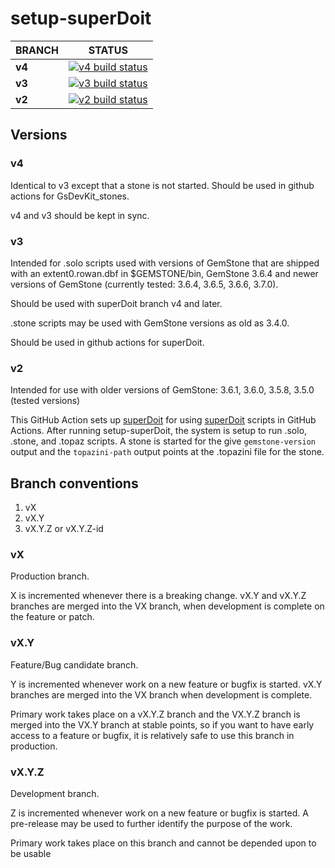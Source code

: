 # setup-superDoit
BRANCH | STATUS
------------- | -------------
**v4** | [![**v4** build status](https://github.com/dalehenrich/setup-superDoit/actions/workflows/ci.yml/badge.svg?branch=v4)](https://github.com/dalehenrich/setup-superDoit/actions)
**v3** | [![**v3** build status](https://github.com/dalehenrich/setup-superDoit/actions/workflows/ci.yml/badge.svg?branch=v3)](https://github.com/dalehenrich/setup-superDoit/actions)
**v2** | [![**v2** build status](https://github.com/dalehenrich/setup-superDoit/actions/workflows/ci.yml/badge.svg?branch=v2)](https://github.com/dalehenrich/setup-superDoit/actions)

## Versions
### v4
Identical to v3 except that a stone is not started. Should be used in github actions for GsDevKit_stones.

v4 and v3 should be kept in sync.

### v3
Intended for .solo scripts used with versions of GemStone that are shipped with an extent0.rowan.dbf in $GEMSTONE/bin, GemStone 3.6.4 and newer versions of GemStone (currently tested: 3.6.4, 3.6.5, 3.6.6, 3.7.0). 

Should be used with superDoit branch v4 and later. 

.stone scripts may be used with GemStone versions as old as 3.4.0.

Should be used in github actions for superDoit.

### v2
Intended for use with older versions of GemStone: 3.6.1, 3.6.0, 3.5.8, 3.5.0 (tested versions)

This GitHub Action sets up [superDoit] for using [superDoit] scripts in GitHub Actions.
After running setup-superDoit, the system is setup to run .solo, .stone, and .topaz scripts.
A stone is started for the give `gemstone-version` output and the `topazini-path` output points at the .topazini file for the stone.

## Branch conventions
1. vX
2. vX.Y
3. vX.Y.Z or vX.Y.Z-id

### vX
Production branch.

X is incremented whenever there is a breaking change.
vX.Y and vX.Y.Z branches are merged into the VX branch, when development is complete on the feature or patch.

### vX.Y
Feature/Bug candidate branch.
 
Y is incremented whenever work on a new feature or bugfix is started.
vX.Y branches are merged into the VX branch when development is complete.

Primary work takes place on a vX.Y.Z branch and the VX.Y.Z branch is merged into the VX.Y branch at stable points, so if you want to have early access to a feature or bugfix, it is relatively safe to use this branch in production.

### vX.Y.Z
Development branch.

Z is incremented whenever work on a new feature or bugfix is started.
A pre-release may be used to further identify the purpose of the work.

Primary work takes place on this branch and cannot be depended upon to be usable
 

[superDoit]: https://github.com/dalehenrich/superDoit

